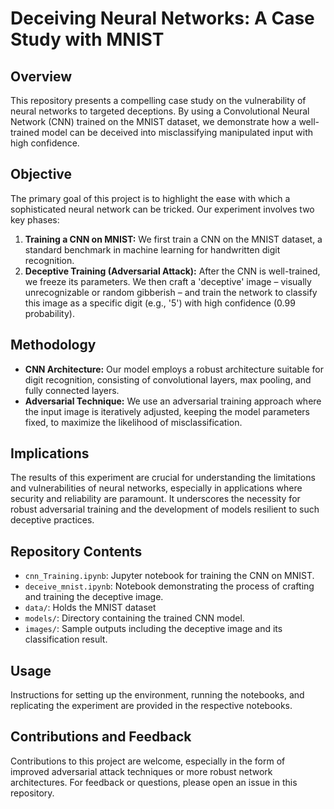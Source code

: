 # Deceiving Neural Networks: A Case Study with MNIST

## Overview
This repository presents a compelling case study on the vulnerability of neural networks to targeted deceptions. By using a Convolutional Neural Network (CNN) trained on the MNIST dataset, we demonstrate how a well-trained model can be deceived into misclassifying manipulated input with high confidence.

## Objective
The primary goal of this project is to highlight the ease with which a sophisticated neural network can be tricked. Our experiment involves two key phases:
1. **Training a CNN on MNIST:** We first train a CNN on the MNIST dataset, a standard benchmark in machine learning for handwritten digit recognition.
2. **Deceptive Training (Adversarial Attack):** After the CNN is well-trained, we freeze its parameters. We then craft a 'deceptive' image – visually unrecognizable or random gibberish – and train the network to classify this image as a specific digit (e.g., '5') with high confidence (0.99 probability).

## Methodology
- **CNN Architecture:** Our model employs a robust architecture suitable for digit recognition, consisting of convolutional layers, max pooling, and fully connected layers.
- **Adversarial Technique:** We use an adversarial training approach where the input image is iteratively adjusted, keeping the model parameters fixed, to maximize the likelihood of misclassification.

## Implications
The results of this experiment are crucial for understanding the limitations and vulnerabilities of neural networks, especially in applications where security and reliability are paramount. It underscores the necessity for robust adversarial training and the development of models resilient to such deceptive practices.

## Repository Contents
- `cnn_Training.ipynb`: Jupyter notebook for training the CNN on MNIST.
- `deceive_mnist.ipynb`: Notebook demonstrating the process of crafting and training the deceptive image.
- `data/`: Holds the MNIST dataset
- `models/`: Directory containing the trained CNN model.
- `images/`: Sample outputs including the deceptive image and its classification result.

## Usage
Instructions for setting up the environment, running the notebooks, and replicating the experiment are provided in the respective notebooks.

## Contributions and Feedback
Contributions to this project are welcome, especially in the form of improved adversarial attack techniques or more robust network architectures. For feedback or questions, please open an issue in this repository.
